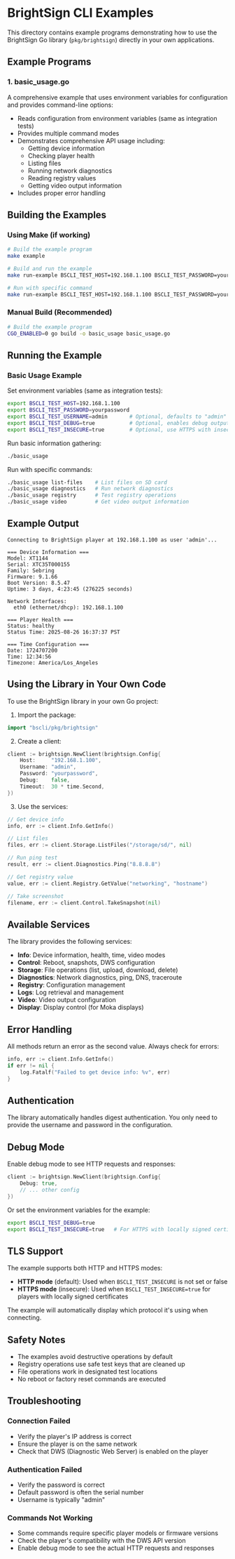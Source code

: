 # BrightSign CLI Examples

This directory contains example programs demonstrating how to use the BrightSign Go library (`pkg/brightsign`) directly in your own applications.

## Example Programs

### 1. basic_usage.go
A comprehensive example that uses environment variables for configuration and provides command-line options:
- Reads configuration from environment variables (same as integration tests)
- Provides multiple command modes
- Demonstrates comprehensive API usage including:
  - Getting device information
  - Checking player health
  - Listing files
  - Running network diagnostics
  - Reading registry values
  - Getting video output information
- Includes proper error handling

## Building the Examples

### Using Make (if working)
```bash
# Build the example program
make example

# Build and run the example
make run-example BSCLI_TEST_HOST=192.168.1.100 BSCLI_TEST_PASSWORD=yourpassword

# Run with specific command
make run-example BSCLI_TEST_HOST=192.168.1.100 BSCLI_TEST_PASSWORD=yourpassword ARGS=diagnostics
```

### Manual Build (Recommended)
```bash
# Build the example program
CGO_ENABLED=0 go build -o basic_usage basic_usage.go
```

## Running the Example

### Basic Usage Example

Set environment variables (same as integration tests):
```bash
export BSCLI_TEST_HOST=192.168.1.100
export BSCLI_TEST_PASSWORD=yourpassword
export BSCLI_TEST_USERNAME=admin       # Optional, defaults to "admin"
export BSCLI_TEST_DEBUG=true           # Optional, enables debug output
export BSCLI_TEST_INSECURE=true        # Optional, use HTTPS with insecure TLS for local certificates
```

Run basic information gathering:
```bash
./basic_usage
```

Run with specific commands:
```bash
./basic_usage list-files    # List files on SD card
./basic_usage diagnostics   # Run network diagnostics
./basic_usage registry      # Test registry operations
./basic_usage video         # Get video output information
```

## Example Output

```
Connecting to BrightSign player at 192.168.1.100 as user 'admin'...

=== Device Information ===
Model: XT1144
Serial: XTC35T000155
Family: Sebring
Firmware: 9.1.66
Boot Version: 8.5.47
Uptime: 3 days, 4:23:45 (276225 seconds)

Network Interfaces:
  eth0 (ethernet/dhcp): 192.168.1.100

=== Player Health ===
Status: healthy
Status Time: 2025-08-26 16:37:37 PST

=== Time Configuration ===
Date: 1724707200
Time: 12:34:56
Timezone: America/Los_Angeles
```

## Using the Library in Your Own Code

To use the BrightSign library in your own Go project:

1. Import the package:
```go
import "bscli/pkg/brightsign"
```

2. Create a client:
```go
client := brightsign.NewClient(brightsign.Config{
    Host:     "192.168.1.100",
    Username: "admin",
    Password: "yourpassword",
    Debug:    false,
    Timeout:  30 * time.Second,
})
```

3. Use the services:
```go
// Get device info
info, err := client.Info.GetInfo()

// List files
files, err := client.Storage.ListFiles("/storage/sd/", nil)

// Run ping test
result, err := client.Diagnostics.Ping("8.8.8.8")

// Get registry value
value, err := client.Registry.GetValue("networking", "hostname")

// Take screenshot
filename, err := client.Control.TakeSnapshot(nil)
```

## Available Services

The library provides the following services:

- **Info**: Device information, health, time, video modes
- **Control**: Reboot, snapshots, DWS configuration
- **Storage**: File operations (list, upload, download, delete)
- **Diagnostics**: Network diagnostics, ping, DNS, traceroute
- **Registry**: Configuration management
- **Logs**: Log retrieval and management
- **Video**: Video output configuration
- **Display**: Display control (for Moka displays)

## Error Handling

All methods return an error as the second value. Always check for errors:

```go
info, err := client.Info.GetInfo()
if err != nil {
    log.Fatalf("Failed to get device info: %v", err)
}
```

## Authentication

The library automatically handles digest authentication. You only need to provide the username and password in the configuration.

## Debug Mode

Enable debug mode to see HTTP requests and responses:

```go
client := brightsign.NewClient(brightsign.Config{
    Debug: true,
    // ... other config
})
```

Or set the environment variables for the example:
```bash
export BSCLI_TEST_DEBUG=true
export BSCLI_TEST_INSECURE=true   # For HTTPS with locally signed certificates
```

## TLS Support

The example supports both HTTP and HTTPS modes:

- **HTTP mode** (default): Used when `BSCLI_TEST_INSECURE` is not set or false
- **HTTPS mode** (insecure): Used when `BSCLI_TEST_INSECURE=true` for players with locally signed certificates

The example will automatically display which protocol it's using when connecting.

## Safety Notes

- The examples avoid destructive operations by default
- Registry operations use safe test keys that are cleaned up
- File operations work in designated test locations
- No reboot or factory reset commands are executed

## Troubleshooting

### Connection Failed
- Verify the player's IP address is correct
- Ensure the player is on the same network
- Check that DWS (Diagnostic Web Server) is enabled on the player

### Authentication Failed
- Verify the password is correct
- Default password is often the serial number
- Username is typically "admin"

### Commands Not Working
- Some commands require specific player models or firmware versions
- Check the player's compatibility with the DWS API version
- Enable debug mode to see the actual HTTP requests and responses